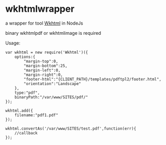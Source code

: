 wkhtmlwrapper
=============
a wrapper for tool [Wkhtml][wkhtml] in NodeJs

binary wkhtmlpdf or wkhtmlimage is required

Usage:
```
var wkhtml = new require('Wkhtml')({
    options:{
        "margin-top":0,
        "margin-bottom":25,
        "margin-left":0,
        "margin-right":0,
        "footer-html":"{CLIENT_PATH}/templates/pdftpl2/footer.html",
        "orientation":"Landscape"
    },
    type:"pdf",
    binaryPath:"/var/www/SITES/pdf/"
});

wkhtml.add({
    filename:"pdf1.pdf"
});

wkhtml.convertAs('/var/www/SITES/test.pdf',function(err){
    //callback
});
```




[wkhtml]:http://code.google.com/p/wkhtmltopdf/




